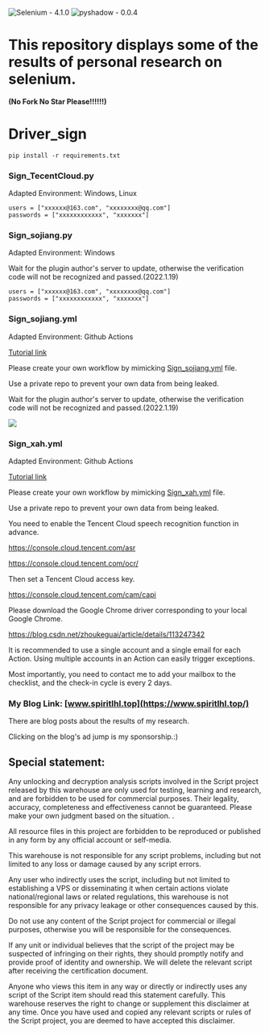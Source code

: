 ![Selenium - 4.1.0](https://img.shields.io/static/v1?label=Selenium&message=4.1.0&color=success&logo=Selenium)
![pyshadow - 0.0.4](https://img.shields.io/static/v1?label=pyshadow&message=0.0.4&color=success&logo=pyshadow)

# This repository displays some of the results of personal research on selenium.

**(No Fork No Star Please!!!!!!)**

# Driver_sign 

```
pip install -r requirements.txt
```

### Sign_TecentCloud.py

Adapted Environment: Windows, Linux

```
users = ["xxxxxx@163.com", "xxxxxxxx@qq.com"]
passwords = ["xxxxxxxxxxxx", "xxxxxxx"]
```

### Sign_sojiang.py

Adapted Environment: Windows

Wait for the plugin author's server to update, otherwise the verification code will not be recognized and passed.(2022.1.19)

```
users = ["xxxxxx@163.com", "xxxxxxxx@qq.com"]
passwords = ["xxxxxxxxxxxx", "xxxxxxx"]
```

### Sign_sojiang.yml

Adapted Environment: Github Actions

[Tutorial link](https://lo-victoria.com/github-actions-101-creating-your-first-workflow#Create%20your%20First%20Workflow)

Please create your own workflow by mimicking [Sign_sojiang.yml](https://github.com/spiritLHL/Driver_sign/blob/master/Sign_sojiang.yml) file.

Use a private repo to prevent your own data from being leaked.

Wait for the plugin author's server to update, otherwise the verification code will not be recognized and passed.(2022.1.19)

![](https://cdn.jsdelivr.net/gh/spiritLHL/tuchuang@master/QQ%E5%9B%BE%E7%89%8720220110164439.png)

### Sign_xah.yml

Adapted Environment: Github Actions

[Tutorial link](https://lo-victoria.com/github-actions-101-creating-your-first-workflow#Create%20your%20First%20Workflow)

Please create your own workflow by mimicking [Sign_xah.yml](https://github.com/spiritLHL/Driver_sign/blob/master/Sign_xah.yml) file.

Use a private repo to prevent your own data from being leaked.

You need to enable the Tencent Cloud speech recognition function in advance.

https://console.cloud.tencent.com/asr

https://console.cloud.tencent.com/ocr/

Then set a Tencent Cloud access key.

https://console.cloud.tencent.com/cam/capi

Please download the Google Chrome driver corresponding to your local Google Chrome.

https://blog.csdn.net/zhoukeguai/article/details/113247342

It is recommended to use a single account and a single email for each Action. Using multiple accounts in an Action can easily trigger exceptions.

Most importantly, you need to contact me to add your mailbox to the checklist, and the check-in cycle is every 2 days.

### My Blog Link: [www.spiritlhl.top](https://www.spiritlhl.top/)

There are blog posts about the results of my research.

Clicking on the blog's ad jump is my sponsorship.:)

## Special statement:

Any unlocking and decryption analysis scripts involved in the Script project released by this warehouse are only used for testing, learning and research, and are forbidden to be used for commercial purposes. Their legality, accuracy, completeness and effectiveness cannot be guaranteed. Please make your own judgment based on the situation. .

All resource files in this project are forbidden to be reproduced or published in any form by any official account or self-media.

This warehouse is not responsible for any script problems, including but not limited to any loss or damage caused by any script errors.

Any user who indirectly uses the script, including but not limited to establishing a VPS or disseminating it when certain actions violate national/regional laws or related regulations, this warehouse is not responsible for any privacy leakage or other consequences caused by this.

Do not use any content of the Script project for commercial or illegal purposes, otherwise you will be responsible for the consequences.

If any unit or individual believes that the script of the project may be suspected of infringing on their rights, they should promptly notify and provide proof of identity and ownership. We will delete the relevant script after receiving the certification document.

Anyone who views this item in any way or directly or indirectly uses any script of the Script item should read this statement carefully. This warehouse reserves the right to change or supplement this disclaimer at any time. Once you have used and copied any relevant scripts or rules of the Script project, you are deemed to have accepted this disclaimer.
